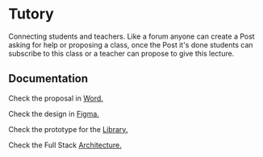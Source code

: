 # Tutory
Connecting students and teachers. Like a forum anyone can create a Post asking for help or proposing a class, once the Post it's done students can subscribe to this class or a teacher can propose to give this lecture.

## Documentation

Check the proposal in [Word.](https://docs.google.com/document/d/14mxN7iK4Ddms988LjxRuGUUeWWw6vdrB7YEPxypIx9Y/edit?usp=sharing)

Check the design in [Figma.](https://www.figma.com/file/y98WQOIVdZmXM8pGJS3JTM/TUTORY?node-id=0%3A1)

Check the prototype for the [Library.](https://www.figma.com/proto/y98WQOIVdZmXM8pGJS3JTM/TUTORY?node-id=309%3A442&scaling=scale-down&page-id=0%3A1)

Check the Full Stack [Architecture.](https://excalidraw.com/#json=4734316953206784,HQI_edHPYlSnup531edLag)

